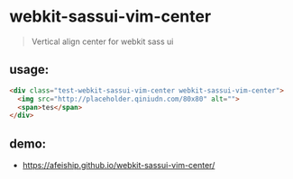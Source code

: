 # webkit-sassui-vim-center
> Vertical align center for webkit sass ui

## usage:
```html
<div class="test-webkit-sassui-vim-center webkit-sassui-vim-center">
  <img src="http://placeholder.qiniudn.com/80x80" alt="">
  <span>tes</span>
</div>
```

## demo:
+ https://afeiship.github.io/webkit-sassui-vim-center/
